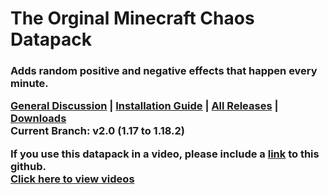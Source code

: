 # The Orginal Minecraft Chaos Datapack
<h3> Adds random positive and negative effects that happen every minute.<br>
 
 [<b>General Discussion</b>](https://github.com/ItsFaldo/Minecraft-Chaos-Datapack/discussions/9) |
 [<b>Installation Guide</b>](https://github.com/ItsFaldo/Minecraft-Chaos-Datapack/wiki/Installation) |
 [<b>All Releases</b>](https://github.com/ItsFaldo/Minecraft-Chaos-Datapack/releases) |
 [<b>Downloads</b>](https://github.com/ItsFaldo/Minecraft-Chaos-Datapack/wiki/Downloads)<br>
 Current Branch: v2.0 (1.17 to 1.18.2)
 <br>
 
 If you use this datapack in a video, please include a [link](https://github.com/ItsFaldo/Minecraft-Chaos-Datapack) to this github.
 <br>
 [Click here to view videos](https://github.com/ItsFaldo/Minecraft-Chaos-Datapack/discussions/11)
</h3>
